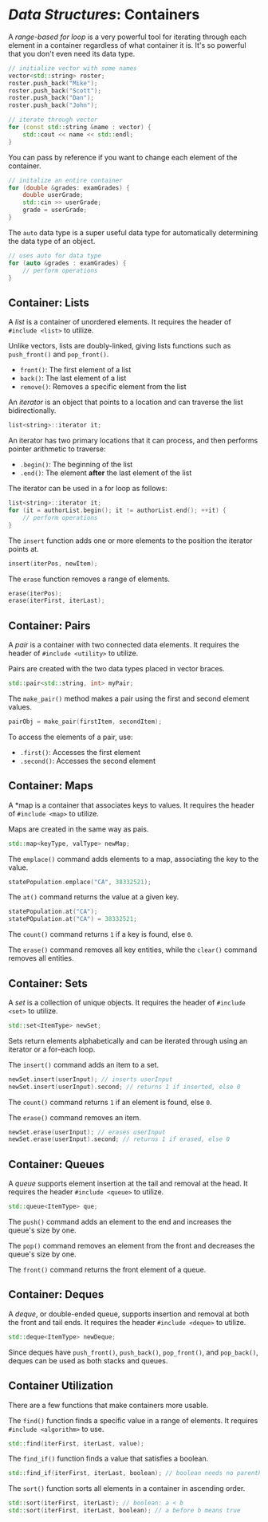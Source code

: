 # ***Data Structures***: Containers
A *range-based for loop* is a very powerful tool for iterating through each element in a container regardless of what container it is.  It's so powerful that you don't even need its data type.

```c++
// initialize vector with some names
vector<std::string> roster;
roster.push_back("Mike");
roster.push_back("Scott");
roster.push_back("Dan");
roster.push_back("John");

// iterate through vector
for (const std::string &name : vector) {
	std::cout << name << std::endl;
}
``` 

You can pass by reference if you want to change each element of the container.
```c++
// initalize an entire container
for (double &grades: examGrades) {
	double userGrade;
	std::cin >> userGrade;
	grade = userGrade;
}
```

The `auto` data type is a super useful data type for automatically determining the data type of an object.
```c++
// uses auto for data type
for (auto &grades : examGrades) {
	// perform operations
}
```

## Container: Lists
A *list* is a container of unordered elements.  It requires the header of `#include <list>` to utilize. 

Unlike vectors, lists are doubly-linked, giving lists functions such as `push_front()` and `pop_front()`.
- `front()`: The first element of a list
- `back()`: The last element of a list
- `remove()`: Removes a specific element from the list

An *iterator* is an object that points to a location and can traverse the list bidirectionally.
```c++
list<string>::iterator it;
```

An iterator has two primary locations that it can process, and then performs pointer arithmetic to traverse:
- `.begin()`: The beginning of the list
- `.end()`: The element **after** the last element of the list

The iterator can be used in a for loop as follows:
```c++
list<string>::iterator it;
for (it = authorList.begin(); it != authorList.end(); ++it) {
	// perform operations
}
```

The `insert` function adds one or more elements to the position the iterator points at.
```c++
insert(iterPos, newItem);
```

The `erase` function removes a range of elements.
```c++
erase(iterPos);
erase(iterFirst, iterLast);
```

## Container: Pairs
A *pair* is a container with two connected data elements.  It requires the header of `#include <utility>` to utilize.

Pairs are created with the two data types placed in vector braces.
```c++
std::pair<std::string, int> myPair;
```

The `make_pair()` method makes a pair using the first and second element values.
```c++
pairObj = make_pair(firstItem, secondItem);
```

To access the elements of a pair, use:
- `.first()`: Accesses the first element
- `.second()`: Accesses the second element

## Container: Maps
A *map is a container that associates keys to values. It requires the header of `#include <map>` to utilize.

Maps are created in the same way as pais.
```c++
std::map<keyType, valType> newMap;
```

The `emplace()` command adds elements to a map, associating the key to the value.
```c++
statePopulation.emplace("CA", 38332521);
```

The `at()` command returns the value at a given key.
```c++
statePopulation.at("CA");
statePOpulation.at("CA") = 38332521;
```

The `count()` command returns `1` if a key is found, else `0`.

The `erase()` command removes all key entities, while the `clear()` command removes all entities.

## Container: Sets
A *set* is a collection of unique objects. It requires the header of `#include <set>` to utilize.
```c++
std::set<ItemType> newSet;
```

Sets return elements alphabetically and can be iterated through using an iterator or a for-each loop.

The `insert()` command adds an item to a set.
```c++
newSet.insert(userInput); // inserts userInput
newSet.insert(userInput).second; // returns 1 if inserted, else 0
```

The `count()` command returns `1` if an element is found, else `0`.

The `erase()` command removes an item.
```c++
newSet.erase(userInput); // erases userInput
newSet.erase(userInput).second; // returns 1 if erased, else 0
```

## Container: Queues
A *queue* supports element insertion at the tail and removal at the head. It requires the header `#include <queue>` to utilize.
```c++
std::queue<ItemType> que;
```

The `push()` command adds an element to the end and increases the queue's size by one.

The `pop()` command removes an element from the front and decreases the queue's size by one.

The `front()` command returns the front element of a queue.

## Container: Deques
A *deque*, or double-ended queue, supports insertion and removal at both the front and tail ends.  It requires the header `#include <deque>` to utilize.
```c++
std::deque<ItemType> newDeque;
```

Since deques have `push_front()`, `push_back()`, `pop_front()`, and `pop_back()`, deques can be used as both stacks and queues.

## Container Utilization
There are a few functions that make containers more usable.

The `find()` function finds a specific value in a range of elements.  It requires `#include <algorithm>` to use.
```c++
std::find(iterFirst, iterLast, value);
```

The `find_if()` function finds a value that satisfies a boolean.
```c++
std::find_if(iterFirst, iterLast, boolean); // boolean needs no parentheses
```

The `sort()` function sorts all elements in a container in ascending order.
```c++
std::sort(iterFirst, iterLast); // boolean: a < b
std::sort(iterFirst, iterLast, boolean); // a before b means true
``` 